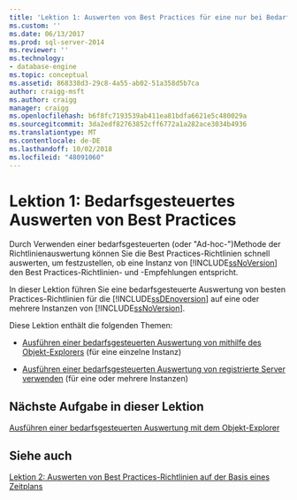 ```yaml
---
title: 'Lektion 1: Auswerten von Best Practices für eine nur bei Bedarf | Microsoft-Dokumentation'
ms.custom: ''
ms.date: 06/13/2017
ms.prod: sql-server-2014
ms.reviewer: ''
ms.technology:
- database-engine
ms.topic: conceptual
ms.assetid: 868338d3-29c8-4a55-ab02-51a358d5b7ca
author: craigg-msft
ms.author: craigg
manager: craigg
ms.openlocfilehash: b6f8fc7193539ab411ea81bdfa6621e5c480029a
ms.sourcegitcommit: 3da2edf82763852cff6772a1a282ace3034b4936
ms.translationtype: MT
ms.contentlocale: de-DE
ms.lasthandoff: 10/02/2018
ms.locfileid: "48091060"
---
```

# <a name="lesson-1-evaluate-best-practices-on-an-on-demand-basis"></a>Lektion 1: Bedarfsgesteuertes Auswerten von Best Practices
  Durch Verwenden einer bedarfsgesteuerten (oder "Ad-hoc-")Methode der Richtlinienauswertung können Sie die Best Practices-Richtlinien schnell auswerten, um festzustellen, ob eine Instanz von [!INCLUDE[ssNoVersion](../includes/ssnoversion-md.md)] den Best Practices-Richtlinien- und -Empfehlungen entspricht.  
  
 In dieser Lektion führen Sie eine bedarfsgesteuerte Auswertung von besten Practices-Richtlinien für die [!INCLUDE[ssDEnoversion](../includes/ssdenoversion-md.md)] auf eine oder mehrere Instanzen von [!INCLUDE[ssNoVersion](../includes/ssnoversion-md.md)].  
  
 Diese Lektion enthält die folgenden Themen:  
  
-   [Ausführen einer bedarfsgesteuerten Auswertung von mithilfe des Objekt-Explorers](../ssms/object/object-explorer.md) (für eine einzelne Instanz)  
  
-   [Ausführen einer bedarfsgesteuerten Auswertung von registrierte Server verwenden](../../2014/tutorials/perform-an-on-demand-evaluation-by-using-registered-servers.md) (für eine oder mehrere Instanzen)  
  
## <a name="next-task-in-lesson"></a>Nächste Aufgabe in dieser Lektion  
 [Ausführen einer bedarfsgesteuerten Auswertung mit dem Objekt-Explorer](../ssms/object/object-explorer.md)  
  
## <a name="see-also"></a>Siehe auch  
 [Lektion 2: Auswerten von Best Practices-Richtlinien auf der Basis eines Zeitplans](../../2014/tutorials/lesson-2-evaluate-best-practices-policies-on-a-scheduled-basis.md)  
  
  
